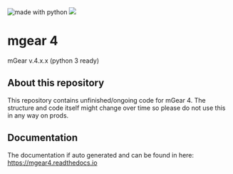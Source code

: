 <img src="https://img.shields.io/badge/made%20with-python-blue.svg?style=flat-square" alt="made with python">
<img src="https://img.shields.io/github/license/mashape/apistatus.svgstyle=flat-square">

# mgear 4
mGear v.4.x.x (python 3 ready)

## About this repository
This repository contains unfinished/ongoing code for mGear 4. The structure and code itself might change over time so please do not use this in any way on prods.

## Documentation
The documentation if auto generated and can be found in here:
https://mgear4.readthedocs.io
